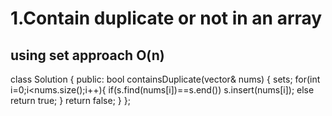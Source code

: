 # 1.Contain duplicate or not in an array
## using set approach O(n)

class Solution {
public:
    bool containsDuplicate(vector<int>& nums) {
        set<int>s;
        for(int i=0;i<nums.size();i++){
            if(s.find(nums[i])==s.end()) s.insert(nums[i]);
            else return true;
        }
        return false;
    }
};

